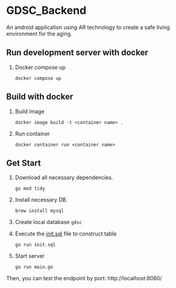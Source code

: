 # GDSC_Backend

An android application using AR technology to create a safe living environment for the aging.

## Run development server with docker

1. Docker compose up

   `docker compose up`

## Build with docker

1. Build image

   `docker image build -t <container name> .`

1. Run container

   `docker container run <container name>`

## Get Start

1.  Download all necessary dependencies.

    `go mod tidy `

1.  Install necessary DB.

    `brew install mysql`

1.  Create local database `gdsc`

1.  Execute the [init.sql](config%2Finit.sql) file to construct table

    `go run init.sql`

1.  Start server

    `go run main.go`

Then, you can test the endpoint by port: http://localhost:8080/
